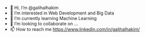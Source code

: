 - 👋 Hi, I’m @galihalhakim
- 👀 I’m interested in Web Development and Big Data
- 🌱 I’m currently learning Machine Learning
- 💞️ I’m looking to collaborate on ...
- 📫 How to reach me https://www.linkedin.com/in/galihalhakim/

<!---
galihalhakim/galihalhakim is a ✨ special ✨ repository because its `README.md` (this file) appears on your GitHub profile.
You can click the Preview link to take a look at your changes.
--->
